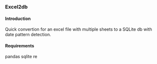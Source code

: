 ### Excel2db

#### Introduction
Quick convertion for an excel file with multiple sheets to a SQLite db with date pattern detection.

#### Requirements
pandas
sqlite
re
